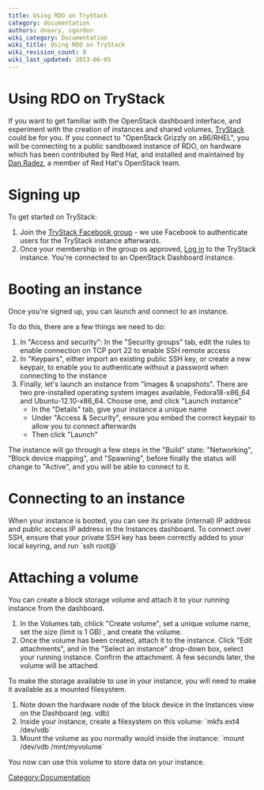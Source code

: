 ```yaml
---
title: Using RDO on TryStack
category: documentation
authors: dneary, sgordon
wiki_category: Documentation
wiki_title: Using RDO on TryStack
wiki_revision_count: 8
wiki_last_updated: 2013-06-05
---
```


# Using RDO on TryStack

If you want to get familiar with the OpenStack dashboard interface, and experiment with the creation of instances and shared volumes, [TryStack](http://trystack.org) could be for you. If you connect to "OpenStack Grizzly on x86/RHEL", you will be connecting to a public sandboxed instance of RDO, on hardware which has been contributed by Red Hat, and installed and maintained by [ Dan Radez](People#radez), a member of Red Hat's OpenStack team.

# Signing up

To get started on TryStack:

1.  Join the [TryStack Facebook group](https://www.facebook.com/groups/269238013145112) - we use Facebook to authenticate users for the TryStack instance afterwards.
2.  Once your membership in the group os approved, [Log in](https://x86.trystack.org/dashboard/) to the TryStack instance. You're connected to an OpenStack Dashboard instance.

# Booting an instance

Once you're signed up, you can launch and connect to an instance.

To do this, there are a few things we need to do:

1.  In "Access and security": In the "Security groups" tab, edit the rules to enable connection on TCP port 22 to enable SSH remote access
2.  In "Keypairs", either import an existing public SSH key, or create a new keypair, to enable you to authenticate without a password when connecting to the instance
3.  Finally, let's launch an instance from "Images & snapshots". There are two pre-installed operating system images available, Fedora18-x86_64 and Ubuntu-12.10-x86_64. Choose one, and click "Launch instance"
    -   In the "Details" tab, give your instance a unique name
    -   Under "Access & Security", ensure you embed the correct keypair to allow you to connect afterwards
    -   Then click "Launch"

The instance will go through a few steps in the "Build" state: "Networking", "Block device mapping", and "Spawning", before finally the status will change to "Active", and you will be able to connect to it.

# Connecting to an instance

When your instance is booted, you can see its private (internal) IP address and public access IP address in the Instances dashboard. To connect over SSH, ensure that your private SSH key has been correctly added to your local keyring, and run \`ssh root@<public IP address>\`

# Attaching a volume

You can create a block storage volume and attach it to your running instance from the dashboard.

1.  In the Volumes tab, chlick "Create volume", set a unique volume name, set the size (limit is 1 GB) , and create the volume.
2.  Once the volume has been created, attach it to the instance. Click "Edit attachments", and in the "Select an instance" drop-down box, select your running instance. Confirm the attachment. A few seconds later, the volume will be attached.

To make the storage available to use in your instance, you will need to make it available as a mounted filesystem.

1.  Note down the hardware node of the block device in the Instances view on the Dashboard (eg. vdb)
2.  Inside your instance, create a filesystem on this volume: \`mkfs.ext4 /dev/vdb\`
3.  Mount the volume as you normally would inside the instance: \`mount /dev/vdb /mnt/myvolume\`

You now can use this volume to store data on your instance.

<Category:Documentation>
